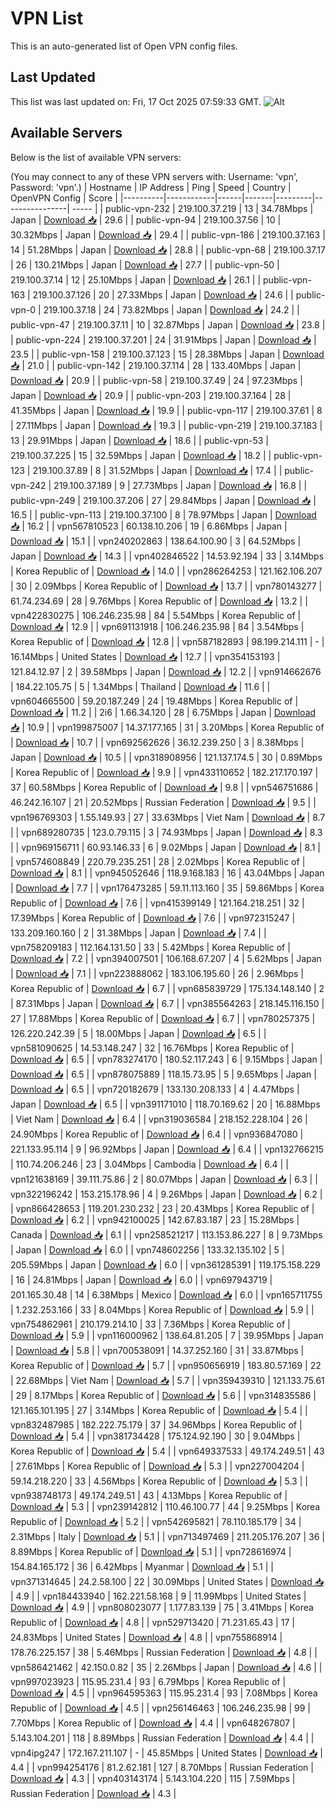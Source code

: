 # VPN List

This is an auto-generated list of Open VPN config files.

## Last Updated

This list was last updated on: Fri, 17 Oct 2025 07:59:33 GMT.
![Alt](https://repobeats.axiom.co/api/embed/186b98318ef1479477931607c1ad7d823f12451f.svg "Repobeats analytics image")

## Available Servers

Below is the list of available VPN servers:

(You may connect to any of these VPN servers with: Username: 'vpn', Password: 'vpn'.)
| Hostname | IP Address | Ping | Speed | Country | OpenVPN Config | Score |
|----------|------------|------|-------|---------|----------------| ----- |
| public-vpn-232 | 219.100.37.219 | 13 | 34.78Mbps | Japan | [Download 📥](./configs/server_0_JP.ovpn) | 29.6 |
| public-vpn-94 | 219.100.37.56 | 10 | 30.32Mbps | Japan | [Download 📥](./configs/server_1_JP.ovpn) | 29.4 |
| public-vpn-186 | 219.100.37.163 | 14 | 51.28Mbps | Japan | [Download 📥](./configs/server_2_JP.ovpn) | 28.8 |
| public-vpn-68 | 219.100.37.17 | 26 | 130.21Mbps | Japan | [Download 📥](./configs/server_3_JP.ovpn) | 27.7 |
| public-vpn-50 | 219.100.37.14 | 12 | 25.10Mbps | Japan | [Download 📥](./configs/server_4_JP.ovpn) | 26.1 |
| public-vpn-163 | 219.100.37.126 | 20 | 27.33Mbps | Japan | [Download 📥](./configs/server_5_JP.ovpn) | 24.6 |
| public-vpn-0 | 219.100.37.18 | 24 | 73.82Mbps | Japan | [Download 📥](./configs/server_6_JP.ovpn) | 24.2 |
| public-vpn-47 | 219.100.37.11 | 10 | 32.87Mbps | Japan | [Download 📥](./configs/server_7_JP.ovpn) | 23.8 |
| public-vpn-224 | 219.100.37.201 | 24 | 31.91Mbps | Japan | [Download 📥](./configs/server_8_JP.ovpn) | 23.5 |
| public-vpn-158 | 219.100.37.123 | 15 | 28.38Mbps | Japan | [Download 📥](./configs/server_9_JP.ovpn) | 21.0 |
| public-vpn-142 | 219.100.37.114 | 28 | 133.40Mbps | Japan | [Download 📥](./configs/server_10_JP.ovpn) | 20.9 |
| public-vpn-58 | 219.100.37.49 | 24 | 97.23Mbps | Japan | [Download 📥](./configs/server_11_JP.ovpn) | 20.9 |
| public-vpn-203 | 219.100.37.164 | 28 | 41.35Mbps | Japan | [Download 📥](./configs/server_12_JP.ovpn) | 19.9 |
| public-vpn-117 | 219.100.37.61 | 8 | 27.11Mbps | Japan | [Download 📥](./configs/server_13_JP.ovpn) | 19.3 |
| public-vpn-219 | 219.100.37.183 | 13 | 29.91Mbps | Japan | [Download 📥](./configs/server_14_JP.ovpn) | 18.6 |
| public-vpn-53 | 219.100.37.225 | 15 | 32.59Mbps | Japan | [Download 📥](./configs/server_15_JP.ovpn) | 18.2 |
| public-vpn-123 | 219.100.37.89 | 8 | 31.52Mbps | Japan | [Download 📥](./configs/server_16_JP.ovpn) | 17.4 |
| public-vpn-242 | 219.100.37.189 | 9 | 27.73Mbps | Japan | [Download 📥](./configs/server_17_JP.ovpn) | 16.8 |
| public-vpn-249 | 219.100.37.206 | 27 | 29.84Mbps | Japan | [Download 📥](./configs/server_18_JP.ovpn) | 16.5 |
| public-vpn-113 | 219.100.37.100 | 8 | 78.97Mbps | Japan | [Download 📥](./configs/server_19_JP.ovpn) | 16.2 |
| vpn567810523 | 60.138.10.206 | 19 | 6.86Mbps | Japan | [Download 📥](./configs/server_20_JP.ovpn) | 15.1 |
| vpn240202863 | 138.64.100.90 | 3 | 64.52Mbps | Japan | [Download 📥](./configs/server_21_JP.ovpn) | 14.3 |
| vpn402846522 | 14.53.92.194 | 33 | 3.14Mbps | Korea Republic of | [Download 📥](./configs/server_22_KR.ovpn) | 14.0 |
| vpn286264253 | 121.162.106.207 | 30 | 2.09Mbps | Korea Republic of | [Download 📥](./configs/server_23_KR.ovpn) | 13.7 |
| vpn780143277 | 61.74.234.69 | 28 | 9.76Mbps | Korea Republic of | [Download 📥](./configs/server_24_KR.ovpn) | 13.2 |
| vpn422830275 | 106.246.235.98 | 84 | 5.54Mbps | Korea Republic of | [Download 📥](./configs/server_25_KR.ovpn) | 12.9 |
| vpn691131918 | 106.246.235.98 | 84 | 3.54Mbps | Korea Republic of | [Download 📥](./configs/server_26_KR.ovpn) | 12.8 |
| vpn587182893 | 98.199.214.111 | - | 16.14Mbps | United States | [Download 📥](./configs/server_27_US.ovpn) | 12.7 |
| vpn354153193 | 121.84.12.97 | 2 | 39.58Mbps | Japan | [Download 📥](./configs/server_28_JP.ovpn) | 12.2 |
| vpn914662676 | 184.22.105.75 | 5 | 1.34Mbps | Thailand | [Download 📥](./configs/server_29_TH.ovpn) | 11.6 |
| vpn604665500 | 59.20.187.249 | 24 | 19.48Mbps | Korea Republic of | [Download 📥](./configs/server_30_KR.ovpn) | 11.2 |
| 2i6 | 1.66.34.120 | 28 | 6.75Mbps | Japan | [Download 📥](./configs/server_31_JP.ovpn) | 10.9 |
| vpn199875007 | 14.37.177.165 | 31 | 3.20Mbps | Korea Republic of | [Download 📥](./configs/server_32_KR.ovpn) | 10.7 |
| vpn692562626 | 36.12.239.250 | 3 | 8.38Mbps | Japan | [Download 📥](./configs/server_33_JP.ovpn) | 10.5 |
| vpn318908956 | 121.137.174.5 | 30 | 0.89Mbps | Korea Republic of | [Download 📥](./configs/server_34_KR.ovpn) | 9.9 |
| vpn433110652 | 182.217.170.197 | 37 | 60.58Mbps | Korea Republic of | [Download 📥](./configs/server_35_KR.ovpn) | 9.8 |
| vpn546751686 | 46.242.16.107 | 21 | 20.52Mbps | Russian Federation | [Download 📥](./configs/server_36_RU.ovpn) | 9.5 |
| vpn196769303 | 1.55.149.93 | 27 | 33.63Mbps | Viet Nam | [Download 📥](./configs/server_37_VN.ovpn) | 8.7 |
| vpn689280735 | 123.0.79.115 | 3 | 74.93Mbps | Japan | [Download 📥](./configs/server_38_JP.ovpn) | 8.3 |
| vpn969156711 | 60.93.146.33 | 6 | 9.02Mbps | Japan | [Download 📥](./configs/server_39_JP.ovpn) | 8.1 |
| vpn574608849 | 220.79.235.251 | 28 | 2.02Mbps | Korea Republic of | [Download 📥](./configs/server_40_KR.ovpn) | 8.1 |
| vpn945052646 | 118.9.168.183 | 16 | 43.04Mbps | Japan | [Download 📥](./configs/server_41_JP.ovpn) | 7.7 |
| vpn176473285 | 59.11.113.160 | 35 | 59.86Mbps | Korea Republic of | [Download 📥](./configs/server_42_KR.ovpn) | 7.6 |
| vpn415399149 | 121.164.218.251 | 32 | 17.39Mbps | Korea Republic of | [Download 📥](./configs/server_43_KR.ovpn) | 7.6 |
| vpn972315247 | 133.209.160.160 | 2 | 31.38Mbps | Japan | [Download 📥](./configs/server_44_JP.ovpn) | 7.4 |
| vpn758209183 | 112.164.131.50 | 33 | 5.42Mbps | Korea Republic of | [Download 📥](./configs/server_45_KR.ovpn) | 7.2 |
| vpn394007501 | 106.168.67.207 | 4 | 5.62Mbps | Japan | [Download 📥](./configs/server_46_JP.ovpn) | 7.1 |
| vpn223888062 | 183.106.195.60 | 26 | 2.96Mbps | Korea Republic of | [Download 📥](./configs/server_47_KR.ovpn) | 6.7 |
| vpn685839729 | 175.134.148.140 | 2 | 87.31Mbps | Japan | [Download 📥](./configs/server_48_JP.ovpn) | 6.7 |
| vpn385564263 | 218.145.116.150 | 27 | 17.88Mbps | Korea Republic of | [Download 📥](./configs/server_49_KR.ovpn) | 6.7 |
| vpn780257375 | 126.220.242.39 | 5 | 18.00Mbps | Japan | [Download 📥](./configs/server_50_JP.ovpn) | 6.5 |
| vpn581090625 | 14.53.148.247 | 32 | 16.76Mbps | Korea Republic of | [Download 📥](./configs/server_51_KR.ovpn) | 6.5 |
| vpn783274170 | 180.52.117.243 | 6 | 9.15Mbps | Japan | [Download 📥](./configs/server_52_JP.ovpn) | 6.5 |
| vpn878075889 | 118.15.73.95 | 5 | 9.65Mbps | Japan | [Download 📥](./configs/server_53_JP.ovpn) | 6.5 |
| vpn720182679 | 133.130.208.133 | 4 | 4.47Mbps | Japan | [Download 📥](./configs/server_54_JP.ovpn) | 6.5 |
| vpn391171010 | 118.70.169.62 | 20 | 16.88Mbps | Viet Nam | [Download 📥](./configs/server_55_VN.ovpn) | 6.4 |
| vpn319036584 | 218.152.228.104 | 26 | 24.90Mbps | Korea Republic of | [Download 📥](./configs/server_56_KR.ovpn) | 6.4 |
| vpn936847080 | 221.133.95.114 | 9 | 96.92Mbps | Japan | [Download 📥](./configs/server_57_JP.ovpn) | 6.4 |
| vpn132766215 | 110.74.206.246 | 23 | 3.04Mbps | Cambodia | [Download 📥](./configs/server_58_KH.ovpn) | 6.4 |
| vpn121638169 | 39.111.75.86 | 2 | 80.07Mbps | Japan | [Download 📥](./configs/server_59_JP.ovpn) | 6.3 |
| vpn322196242 | 153.215.178.96 | 4 | 9.26Mbps | Japan | [Download 📥](./configs/server_60_JP.ovpn) | 6.2 |
| vpn866428653 | 119.201.230.232 | 23 | 20.43Mbps | Korea Republic of | [Download 📥](./configs/server_61_KR.ovpn) | 6.2 |
| vpn942100025 | 142.67.83.187 | 23 | 15.28Mbps | Canada | [Download 📥](./configs/server_62_CA.ovpn) | 6.1 |
| vpn258521217 | 113.153.86.227 | 8 | 9.73Mbps | Japan | [Download 📥](./configs/server_63_JP.ovpn) | 6.0 |
| vpn748602256 | 133.32.135.102 | 5 | 205.59Mbps | Japan | [Download 📥](./configs/server_64_JP.ovpn) | 6.0 |
| vpn361285391 | 119.175.158.229 | 16 | 24.81Mbps | Japan | [Download 📥](./configs/server_65_JP.ovpn) | 6.0 |
| vpn697943719 | 201.165.30.48 | 14 | 6.38Mbps | Mexico | [Download 📥](./configs/server_66_MX.ovpn) | 6.0 |
| vpn165711755 | 1.232.253.166 | 33 | 8.04Mbps | Korea Republic of | [Download 📥](./configs/server_67_KR.ovpn) | 5.9 |
| vpn754862961 | 210.179.214.10 | 33 | 7.36Mbps | Korea Republic of | [Download 📥](./configs/server_68_KR.ovpn) | 5.9 |
| vpn116000962 | 138.64.81.205 | 7 | 39.95Mbps | Japan | [Download 📥](./configs/server_69_JP.ovpn) | 5.8 |
| vpn700538091 | 14.37.252.160 | 31 | 33.87Mbps | Korea Republic of | [Download 📥](./configs/server_70_KR.ovpn) | 5.7 |
| vpn950656919 | 183.80.57.169 | 22 | 22.68Mbps | Viet Nam | [Download 📥](./configs/server_71_VN.ovpn) | 5.7 |
| vpn359439310 | 121.133.75.61 | 29 | 8.17Mbps | Korea Republic of | [Download 📥](./configs/server_72_KR.ovpn) | 5.6 |
| vpn314835586 | 121.165.101.195 | 27 | 3.14Mbps | Korea Republic of | [Download 📥](./configs/server_73_KR.ovpn) | 5.4 |
| vpn832487985 | 182.222.75.179 | 37 | 34.96Mbps | Korea Republic of | [Download 📥](./configs/server_74_KR.ovpn) | 5.4 |
| vpn381734428 | 175.124.92.190 | 30 | 9.04Mbps | Korea Republic of | [Download 📥](./configs/server_75_KR.ovpn) | 5.4 |
| vpn649337533 | 49.174.249.51 | 43 | 27.61Mbps | Korea Republic of | [Download 📥](./configs/server_76_KR.ovpn) | 5.3 |
| vpn227004204 | 59.14.218.220 | 33 | 4.56Mbps | Korea Republic of | [Download 📥](./configs/server_77_KR.ovpn) | 5.3 |
| vpn938748173 | 49.174.249.51 | 43 | 4.13Mbps | Korea Republic of | [Download 📥](./configs/server_78_KR.ovpn) | 5.3 |
| vpn239142812 | 110.46.100.77 | 44 | 9.25Mbps | Korea Republic of | [Download 📥](./configs/server_79_KR.ovpn) | 5.2 |
| vpn542695821 | 78.110.185.179 | 34 | 2.31Mbps | Italy | [Download 📥](./configs/server_80_IT.ovpn) | 5.1 |
| vpn713497469 | 211.205.176.207 | 36 | 8.89Mbps | Korea Republic of | [Download 📥](./configs/server_81_KR.ovpn) | 5.1 |
| vpn728616974 | 154.84.165.172 | 36 | 6.42Mbps | Myanmar | [Download 📥](./configs/server_82_MM.ovpn) | 5.1 |
| vpn371314645 | 24.2.58.100 | 22 | 30.09Mbps | United States | [Download 📥](./configs/server_83_US.ovpn) | 4.9 |
| vpn184433940 | 162.221.58.168 | 9 | 11.99Mbps | United States | [Download 📥](./configs/server_84_US.ovpn) | 4.9 |
| vpn808023077 | 1.177.83.139 | 75 | 3.41Mbps | Korea Republic of | [Download 📥](./configs/server_85_KR.ovpn) | 4.8 |
| vpn529713420 | 71.231.65.43 | 17 | 24.83Mbps | United States | [Download 📥](./configs/server_86_US.ovpn) | 4.8 |
| vpn755868914 | 178.76.225.157 | 38 | 5.46Mbps | Russian Federation | [Download 📥](./configs/server_87_RU.ovpn) | 4.8 |
| vpn586421462 | 42.150.0.82 | 35 | 2.26Mbps | Japan | [Download 📥](./configs/server_88_JP.ovpn) | 4.6 |
| vpn997023923 | 115.95.231.4 | 93 | 6.79Mbps | Korea Republic of | [Download 📥](./configs/server_89_KR.ovpn) | 4.5 |
| vpn964595363 | 115.95.231.4 | 93 | 7.08Mbps | Korea Republic of | [Download 📥](./configs/server_90_KR.ovpn) | 4.5 |
| vpn256146463 | 106.246.235.98 | 99 | 7.70Mbps | Korea Republic of | [Download 📥](./configs/server_91_KR.ovpn) | 4.4 |
| vpn648267807 | 5.143.104.201 | 118 | 8.89Mbps | Russian Federation | [Download 📥](./configs/server_92_RU.ovpn) | 4.4 |
| vpn4ipg247 | 172.167.211.107 | - | 45.85Mbps | United States | [Download 📥](./configs/server_93_US.ovpn) | 4.4 |
| vpn994254176 | 81.2.62.181 | 127 | 8.70Mbps | Russian Federation | [Download 📥](./configs/server_94_RU.ovpn) | 4.3 |
| vpn403143174 | 5.143.104.220 | 115 | 7.59Mbps | Russian Federation | [Download 📥](./configs/server_95_RU.ovpn) | 4.3 |
